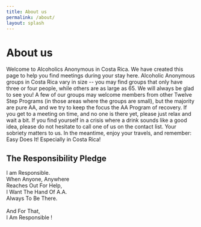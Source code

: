```yaml
---
title: About us
permalink: /about/
layout: splash 
---
```


# About us

Welcome to Alcoholics Anonymous in Costa Rica. We have created this page to help you find meetings during your stay here. Alcoholic Anonymous groups in Costa Rica vary in size -- you may find groups that only have three or four people, while others are as large as 65.  We will always be glad to see you! A few of our groups may welcome members from other Twelve Step Programs (in those areas where the groups are small), but the majority are pure AA, and we try to keep the focus the AA Program of recovery. If you get to a meeting on time, and no one is there yet, please just relax and wait a bit. If you find yourself in a crisis where a drink sounds like a good idea, please do not hesitate to call one of us on the contact list. Your sobriety matters to us. In the meantime, enjoy your travels, and remember: Easy Does It! Especially in Costa Rica!

## The Responsibility Pledge
I am Responsible.</br>
When Anyone, Anywhere</br>
Reaches Out For Help,</br>
I Want The Hand Of A.A.</br>
Always To Be There.</br>
</br>
And For That,</br>
I Am Responsible !
